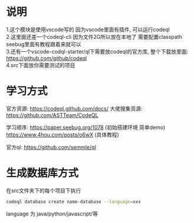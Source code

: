 # 说明
1.这个模块是使用vscode写的 因为vscode里面有插件, 可以运行codeql  
2.这里面还差一个codeql-cli 因为文件2G所以放在本地了 需要配置classpath seebug里面有教程跟着来就可以  
3.还有一个vscode-codql-starter/ql下需要放codeql的官方库, 整个下载放里面: https://github.com/github/codeql  
4.src下面放你需要测试的项目

# 学习方式
官方资源: https://codeql.github.com/docs/
大佬搜集资源: https://github.com/ASTTeam/CodeQL  

学习顺序: 
https://paper.seebug.org/1078 (初始搭建环境 简单demo)   
https://www.4hou.com/posts/o6wX (具体教程)    

官方ql: https://github.com/semmle/ql  

# 生成数据库方式
在src文件夹下的每个项目下执行
```bash
codeql database create name-database --language=xxx
```
language 为 java/python/javascript/等
